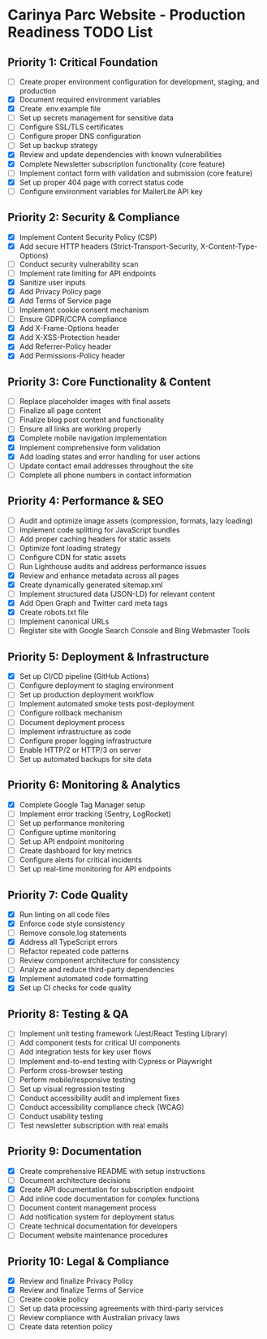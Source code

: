 # Carinya Parc Website - Production Readiness TODO List

## Priority 1: Critical Foundation

- [ ] Create proper environment configuration for development, staging, and production
- [x] Document required environment variables
- [x] Create .env.example file
- [ ] Set up secrets management for sensitive data
- [ ] Configure SSL/TLS certificates
- [ ] Configure proper DNS configuration
- [ ] Set up backup strategy
- [x] Review and update dependencies with known vulnerabilities
- [x] Complete Newsletter subscription functionality (core feature)
- [ ] Implement contact form with validation and submission (core feature)
- [x] Set up proper 404 page with correct status code
- [ ] Configure environment variables for MailerLite API key

## Priority 2: Security & Compliance

- [x] Implement Content Security Policy (CSP)
- [x] Add secure HTTP headers (Strict-Transport-Security, X-Content-Type-Options)
- [ ] Conduct security vulnerability scan
- [ ] Implement rate limiting for API endpoints
- [x] Sanitize user inputs
- [x] Add Privacy Policy page
- [x] Add Terms of Service page
- [ ] Implement cookie consent mechanism
- [ ] Ensure GDPR/CCPA compliance
- [x] Add X-Frame-Options header
- [x] Add X-XSS-Protection header
- [x] Add Referrer-Policy header
- [x] Add Permissions-Policy header

## Priority 3: Core Functionality & Content

- [ ] Replace placeholder images with final assets
- [ ] Finalize all page content
- [ ] Finalize blog post content and functionality
- [ ] Ensure all links are working properly
- [x] Complete mobile navigation implementation
- [x] Implement comprehensive form validation
- [x] Add loading states and error handling for user actions
- [ ] Update contact email addresses throughout the site
- [ ] Complete all phone numbers in contact information

## Priority 4: Performance & SEO

- [ ] Audit and optimize image assets (compression, formats, lazy loading)
- [ ] Implement code splitting for JavaScript bundles
- [ ] Add proper caching headers for static assets
- [ ] Optimize font loading strategy
- [ ] Configure CDN for static assets
- [ ] Run Lighthouse audits and address performance issues
- [x] Review and enhance metadata across all pages
- [x] Create dynamically generated sitemap.xml
- [ ] Implement structured data (JSON-LD) for relevant content
- [x] Add Open Graph and Twitter card meta tags
- [x] Create robots.txt file
- [ ] Implement canonical URLs
- [ ] Register site with Google Search Console and Bing Webmaster Tools

## Priority 5: Deployment & Infrastructure

- [x] Set up CI/CD pipeline (GitHub Actions)
- [ ] Configure deployment to staging environment
- [ ] Set up production deployment workflow
- [ ] Implement automated smoke tests post-deployment
- [ ] Configure rollback mechanism
- [ ] Document deployment process
- [ ] Implement infrastructure as code
- [ ] Configure proper logging infrastructure
- [ ] Enable HTTP/2 or HTTP/3 on server
- [ ] Set up automated backups for site data

## Priority 6: Monitoring & Analytics

- [x] Complete Google Tag Manager setup
- [ ] Implement error tracking (Sentry, LogRocket)
- [ ] Set up performance monitoring
- [ ] Configure uptime monitoring
- [ ] Set up API endpoint monitoring
- [ ] Create dashboard for key metrics
- [ ] Configure alerts for critical incidents
- [ ] Set up real-time monitoring for API endpoints

## Priority 7: Code Quality

- [x] Run linting on all code files
- [x] Enforce code style consistency
- [ ] Remove console.log statements
- [x] Address all TypeScript errors
- [ ] Refactor repeated code patterns
- [ ] Review component architecture for consistency
- [ ] Analyze and reduce third-party dependencies
- [x] Implement automated code formatting
- [x] Set up CI checks for code quality

## Priority 8: Testing & QA

- [ ] Implement unit testing framework (Jest/React Testing Library)
- [ ] Add component tests for critical UI components
- [ ] Add integration tests for key user flows
- [ ] Implement end-to-end testing with Cypress or Playwright
- [ ] Perform cross-browser testing
- [ ] Perform mobile/responsive testing
- [ ] Set up visual regression testing
- [ ] Conduct accessibility audit and implement fixes
- [ ] Conduct accessibility compliance check (WCAG)
- [ ] Conduct usability testing
- [ ] Test newsletter subscription with real emails

## Priority 9: Documentation

- [x] Create comprehensive README with setup instructions
- [ ] Document architecture decisions
- [x] Create API documentation for subscription endpoint
- [ ] Add inline code documentation for complex functions
- [ ] Document content management process
- [ ] Add notification system for deployment status
- [ ] Create technical documentation for developers
- [ ] Document website maintenance procedures

## Priority 10: Legal & Compliance

- [x] Review and finalize Privacy Policy
- [x] Review and finalize Terms of Service
- [ ] Create cookie policy
- [ ] Set up data processing agreements with third-party services
- [ ] Review compliance with Australian privacy laws
- [ ] Create data retention policy
